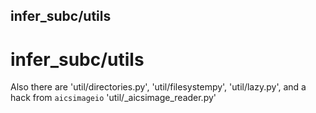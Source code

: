 ## infer_subc/utils
# infer_subc/utils

Also there are 'util/directories.py', 'util/filesystempy', 'util/lazy.py', and a hack from `aicsimageio` 'util/_aicsimage_reader.py'

